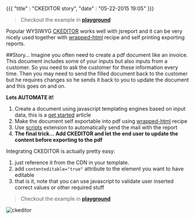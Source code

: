 {{{
    "title"    : "CKEDITOR story",
    "date"     : "05-22-2015 19:05"
}}}

> Checkout the example in **[playground](https://playground.jsreport.net/#playground/-yOj_BkNlg/16)**

Popular WYSIWYG [CKEDITOR](http://ckeditor.com/) works well with jsreport and it can be very nicely used together with [wrapped-html](/learn/wrapped-html) recipe and self printing exporting reports.

##Story...
Imagine you often need to create a pdf document like an invoice. This document includes some of your inputs but also inputs from a customer. So you need to ask the customer for these information every time. Then you may need to send the filled document back to the customer but he requires changes so he sends it back to you to update the document and this goes on and on. 

**Lets AUTOMATE it!**

1. Create a document using javascript templating engines based on input data, this is a [get started](/learn/get-started) article
2. Make the document self exportable into pdf using [wrapped-html](/learn/wrapped-html) recipe
3. Use [scripts](/learn/scripts) extension to automatically send the mail with the report
4. **The final trick... Add CKEDITOR and let the end user to update the content before exporting to the pdf**

Integrating CKEDITOR is actually pretty easy:

1. just reference it from the CDN in your template. 
2. add `contenteditable="true"` attribute to the element you want to have editable
3. that is it, note that you can use javascript to validate user inserted correct values or other required stuff 

> Checkout the example in **[playground](https://playground.jsreport.net/#playground/-yOj_BkNlg/16)**

![ckeditor](https://jsreport.net/img/blog/ckeditor.png?q)